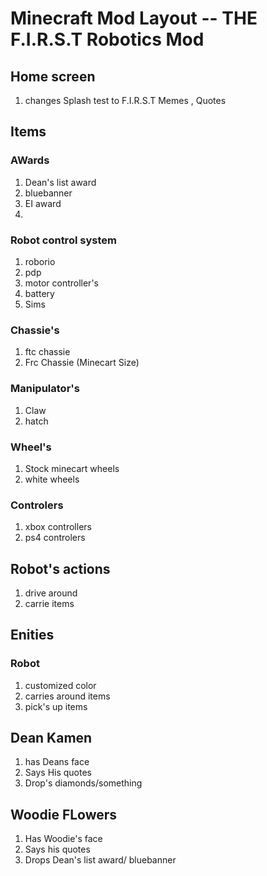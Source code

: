 # Minecraft Mod Layout -- THE F.I.R.S.T Robotics Mod
## Home screen
1. changes Splash test to F.I.R.S.T Memes , Quotes
## Items 
### AWards 
1. Dean's list award
2. bluebanner
3. EI award 
4. 
### Robot control system
1. roborio 
2. pdp
3. motor controller's
4. battery
5. Sims
### Chassie's
1. ftc chassie
2. Frc Chassie (Minecart Size)
### Manipulator's 
1. Claw 
2. hatch 
### Wheel's 
1. Stock minecart wheels 
2. white wheels 
### Controlers
1. xbox controllers 
2. ps4 controlers 
## Robot's actions 
1. drive around 
2. carrie items 
## Enities 
### Robot
1. customized color 
2. carries around items 
3. pick's up items 
## Dean Kamen
1. has Deans face
2. Says His quotes
3. Drop's diamonds/something 
## Woodie FLowers 
1. Has Woodie's face 
2. Says his quotes 
3. Drops Dean's list award/ bluebanner
